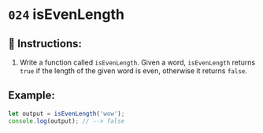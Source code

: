 # `024` isEvenLength

## 📝 Instructions:

1. Write a function called `isEvenLength`. Given a word, `isEvenLength` returns `true` if the length of the given word is even, otherwise it returns `false`.

## Example:

```Javascript
let output = isEvenLength('wow');
console.log(output); // --> false
```
